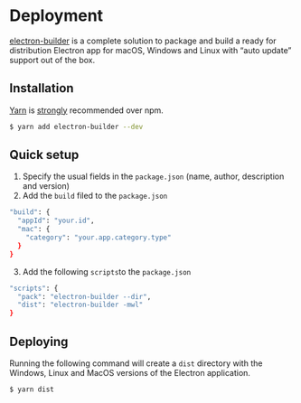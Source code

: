 # Deployment
[electron-builder](https://www.electron.build) is a complete solution to package and build a ready for distribution Electron app for macOS, Windows and Linux with “auto update” support out of the box.

## Installation
[Yarn](https://yarnpkg.com/en/) is [strongly](https://github.com/electron-userland/electron-builder/issues/1147#issuecomment-276284477) recommended over npm.
```bash
$ yarn add electron-builder --dev
```

## Quick setup

1. Specify the usual fields in the `package.json` (name, author, description and version)
2. Add the `build` filed to the `package.json`
```bash
"build": {
  "appId": "your.id",
  "mac": {
    "category": "your.app.category.type"
  }
}
```
3. Add the following `scripts`to the `package.json`
```bash
"scripts": {
  "pack": "electron-builder --dir",
  "dist": "electron-builder -mwl"
}
```

## Deploying
Running the following command will create a `dist` directory with the Windows, Linux and MacOS versions of the Electron application.
```bash
$ yarn dist
```
